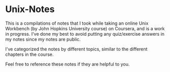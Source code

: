 # Unix-Notes

This is a compilations of notes that I took while taking
an online Unix Workbench (by John Hopkins University course) on Coursera, and is a work in progress.
I've done my best to avoid putting any quiz/exercise answers in my notes
since my notes are public.


I've categorized the notes by different topics, similar to the
different chapters in the course.

Feel free to reference these notes if they are helpful to you.
